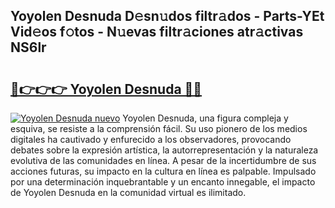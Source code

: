 ## Yoyolen Desnuda D𝚎sn𝚞dos filtr𝚊dos - Parts-YEt Vid𝚎os f𝚘tos - N𝚞evas filtr𝚊ciones atr𝚊ctivas NS6lr

# <h2><a href="http://mb74uh.tromn.icu/?c=Yoyolen+Desnuda">🔗👉👉👉 Yoyolen Desnuda 🔗🔗</a></h2>

[![Yoyolen Desnuda nuevo](https://i.imgur.com/pEAQMta.gif)](http://mb74uh.tromn.icu/?c=Yoyolen+Desnuda)
Yoyolen Desnuda, una figura compleja y esquiva, se resiste a la comprensión fácil. Su uso pionero de los medios digitales ha cautivado y enfurecido a los observadores, provocando debates sobre la expresión artística, la autorrepresentación y la naturaleza evolutiva de las comunidades en línea. A pesar de la incertidumbre de sus acciones futuras, su impacto en la cultura en línea es palpable. Impulsado por una determinación inquebrantable y un encanto innegable, el impacto de Yoyolen Desnuda en la comunidad virtual es ilimitado.
